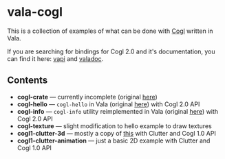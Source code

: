 # vala-cogl
This is a collection of examples of what can be done with [Cogl](http://www.cogl3d.org/) written in Vala.

If you are searching for bindings for Cogl 2.0 and it's documentation, you can find it here: [vapi](http://blog.golovin.in/vala-cogl/vapi) and [valadoc](http://blog.golovin.in/vala-cogl/doc).

## Contents
  * **cogl-crate** — currently incomplete (original [here](https://github.com/GNOME/cogl/blob/master/examples/cogl-crate.c))
  * **cogl-hello** — `cogl-hello` in Vala (original [here](https://github.com/GNOME/cogl/blob/master/examples/cogl-hello.c)) with Cogl 2.0 API
  * **cogl-info** — `cogl-info` utility reimplemented in Vala (original [here](https://github.com/GNOME/cogl/blob/master/examples/cogl-info.c)) with Cogl 2.0 API
  * **cogl-texture** — slight modification to hello example to draw textures
  * **cogl1-clutter-3d** — mostly a copy of [this](http://onagat.hatenablog.com/entry/2014/12/26/012601) with Clutter and Cogl 1.0 API
  * **cogl1-clutter-animation** — just a basic 2D example with Clutter and Cogl 1.0 API
